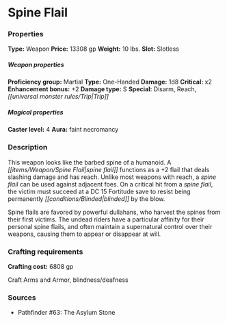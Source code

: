 ﻿---
Title: "Spine Flail"
Type: "Weapon"
Price: "13308 gp"
Weight: "10 lbs."
Slot: "Slotless"
Proficiency group: "Martial"
Weapon properties Type: "One-Handed"
Damage: "1d8"
Critical: "x2"
Enhancement bonus: "+2"
Damage type: "S"
Special: "Disarm, Reach, Trip"
Caster level: "4"
Aura: "faint necromancy"
Description: |
  "This weapon looks like the barbed spine of a humanoid. A _spine flail_ functions as a _+2 flail_ that deals slashing damage and has reach. Unlike most weapons with reach, a _spine flail_ can be used against adjacent foes. On a critical hit from a _spine flail_, the victim must succeed at a DC 15 Fortitude save to resist being permanently blinded by the blow.
  _Spine flails_ are favored by powerful dullahans, who harvest the spines from their first victims. The undead riders have a particular affinity for their personal _spine flails_, and often maintain a supernatural control over their weapons, causing them to appear or disappear at will."
Crafting cost: "6808 gp"
Sources: "['Pathfinder #63: The Asylum Stone']"
---

# Spine Flail

### Properties

**Type:** Weapon **Price:** 13308 gp **Weight:** 10 lbs. **Slot:** Slotless

##### Weapon properties

**Proficiency group:** Martial **Type:** One-Handed **Damage:** 1d8 **Critical:** x2 **Enhancement bonus:** +2 **Damage type:** S **Special:** Disarm, Reach, _[[universal monster rules/Trip|Trip]]_

##### Magical properties

**Caster level:** 4 **Aura:** faint necromancy

### Description

This weapon looks like the barbed spine of a humanoid. A _[[items/Weapon/Spine Flail|spine flail]]_ functions as a +2 flail that deals slashing damage and has reach. Unlike most weapons with reach, a _spine flail_ can be used against adjacent foes. On a critical hit from a _spine flail_, the victim must succeed at a DC 15 Fortitude save to resist being permanently _[[conditions/Blinded|blinded]]_ by the blow.

Spine flails are favored by powerful dullahans, who harvest the spines from their first victims. The undead riders have a particular affinity for their personal spine flails, and often maintain a supernatural control over their weapons, causing them to appear or disappear at will.

### Crafting requirements

**Crafting cost:** 6808 gp

Craft Arms and Armor, blindness/deafness

### Sources

* Pathfinder #63: The Asylum Stone